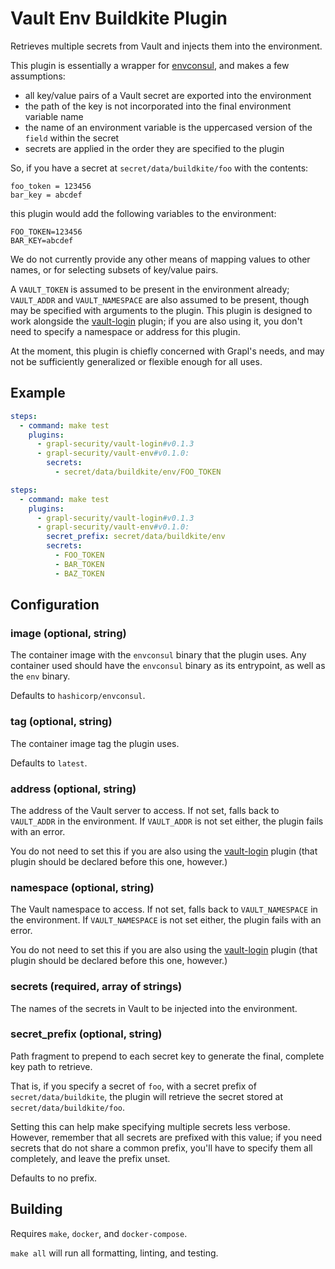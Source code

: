 # Vault Env Buildkite Plugin

Retrieves multiple secrets from Vault and injects them into the environment.

This plugin is essentially a wrapper for
[envconsul](https://github.com/hashicorp/envconsul), and makes a few
assumptions:

- all key/value pairs of a Vault secret are exported into the environment
- the path of the key is not incorporated into the final environment variable name
- the name of an environment variable is the uppercased version of the `field` within the secret
- secrets are applied in the order they are specified to the plugin

So, if you have a secret at `secret/data/buildkite/foo` with the contents:
```
foo_token = 123456
bar_key = abcdef
```
this plugin would add the following variables to the environment:
```
FOO_TOKEN=123456
BAR_KEY=abcdef
```

We do not currently provide any other means of mapping values to other
names, or for selecting subsets of key/value pairs.

A `VAULT_TOKEN` is assumed to be present in the environment already;
`VAULT_ADDR` and `VAULT_NAMESPACE` are also assumed to be present,
though may be specified with arguments to the plugin. This plugin is
designed to work alongside the [vault-login][vault-login] plugin; if
you are also using it, you don't need to specify a namespace or
address for this plugin.

At the moment, this plugin is chiefly concerned with Grapl's needs,
and may not be sufficiently generalized or flexible enough for all
uses.

## Example

```yml
steps:
  - command: make test
    plugins:
      - grapl-security/vault-login#v0.1.3
      - grapl-security/vault-env#v0.1.0:
        secrets:
          - secret/data/buildkite/env/FOO_TOKEN
```

```yml
steps:
  - command: make test
    plugins:
      - grapl-security/vault-login#v0.1.3
      - grapl-security/vault-env#v0.1.0:
        secret_prefix: secret/data/buildkite/env
        secrets:
          - FOO_TOKEN
          - BAR_TOKEN
          - BAZ_TOKEN
```
## Configuration

### image (optional, string)

The container image with the `envconsul` binary that the plugin
uses. Any container used should have the `envconsul` binary as its
entrypoint, as well as the `env` binary.

Defaults to `hashicorp/envconsul`.

### tag (optional, string)

The container image tag the plugin uses.

Defaults to `latest`.

### address (optional, string)

The address of the Vault server to access. If not set, falls back to
`VAULT_ADDR` in the environment. If `VAULT_ADDR` is not set either,
the plugin fails with an error.

You do not need to set this if you are also using the
[vault-login][vault-login] plugin (that plugin should be declared
before this one, however.)

### namespace (optional, string)

The Vault namespace to access. If not set, falls back to
`VAULT_NAMESPACE` in the environment. If `VAULT_NAMESPACE` is not set
either, the plugin fails with an error.

You do not need to set this if you are also using the
[vault-login][vault-login] plugin (that plugin should be declared
before this one, however.)

### secrets (required, array of strings)

The names of the secrets in Vault to be injected into the environment.

### secret_prefix (optional, string)

Path fragment to prepend to each secret key to generate the final,
complete key path to retrieve.

That is, if you specify a secret of `foo`, with a secret prefix of
`secret/data/buildkite`, the plugin will retrieve the secret stored at
`secret/data/buildkite/foo`.

Setting this can help make specifying multiple secrets less
verbose. However, remember that all secrets are prefixed with this
value; if you need secrets that do not share a common prefix, you'll
have to specify them all completely, and leave the prefix unset.

Defaults to no prefix.

## Building

Requires `make`, `docker`, and `docker-compose`.

`make all` will run all formatting, linting, and testing.


[vault-login]: https://github.com/grapl-security/vault-login-buildkite-plugin
